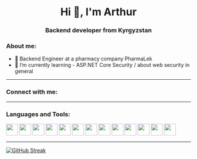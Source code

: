 <h1 align="center">Hi 👋, I'm Arthur</h1>
<h3 align="center">Backend developer from Kyrgyzstan</h3>
<h3 align="left">About me:</h3>

- 💼 Backend Engineer at a pharmacy company PharmaLek
- 🌱 I’m currently learning - ASP.NET Core Security / about web security in general

****
<h3 align="left">Connect with me:</h3>
<p align="left">

  
</p>

****
<h3 align="left">Languages and Tools:</h3>

<p align="left">
<img height="32" width="32" src="https://cdn.simpleicons.org/csharp/CC5500" />
<img height="32" width="32" src="https://cdn.simpleicons.org/dotnet/CC5500" />
<img height="32" width="32" src="https://cdn.simpleicons.org/python/CC5500" />
<img height="32" width="32" src="https://cdn.simpleicons.org/typescript/CC5500" />
<img height="32" width="32" src="https://cdn.simpleicons.org/git/CC5500" />
<img height="32" width="32" src="https://cdn.simpleicons.org/Docker/CC5500" />
<img height="32" width="32" src="https://cdn.simpleicons.org/kubernetes/CC5500" />
<img height="32" width="32" src="https://cdn.simpleicons.org/gnubash/CC5500" />
<img height="32" width="32" src="https://cdn.simpleicons.org/Linux/CC5500" />
<img height="32" width="32" src="https://cdn.simpleicons.org/mongodb/CC5500" />
<img height="32" width="32" src="https://cdn.simpleicons.org/microsoftsqlserver/CC5500" />
<img height="32" width="32" src="https://cdn.simpleicons.org/mysql/CC5500" />
<img height="32" width="32" src="https://cdn.simpleicons.org/godotengine/CC5500" />
</p>

****
[![GitHub Streak](https://github-readme-streak-stats.herokuapp.com?user=drarthurgdev&theme=shadow-orange)](https://git.io/streak-stats)
